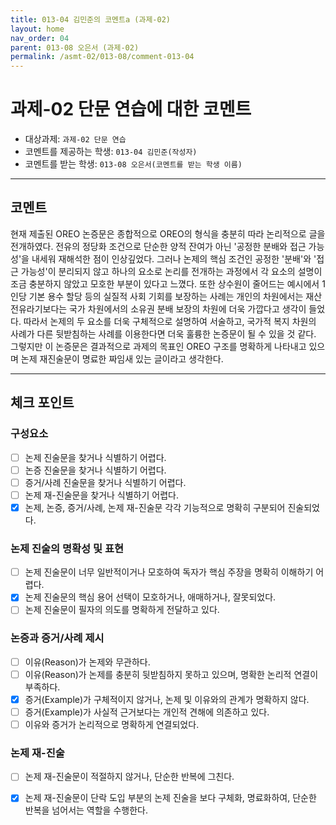```yaml
---
title: 013-04 김민준의 코멘트a (과제-02) 
layout: home
nav_order: 04
parent: 013-08 오은서 (과제-02)
permalink: /asmt-02/013-08/comment-013-04
---
```


# 과제-02 단문 연습에 대한 코멘트

- 대상과제: `과제-02 단문 연습`
- 코멘트를 제공하는 학생: `013-04 김민준(작성자)` 
- 코멘트를 받는 학생: `013-08 오은서(코멘트를 받는 학생 이름)` 

---

## 코멘트

현재 제출된 OREO 논증문은 종합적으로 OREO의 형식을 충분히 따라 논리적으로 글을 전개하였다. 전유의 정당화 조건으로 단순한 양적 잔여가 아닌 '공정한 분배와 접근 가능성'을 내세워 재해석한 점이 인상깊었다. 그러나 논제의 핵심 조건인 공정한 '분배'와 '접근 가능성'이 분리되지 않고 하나의 요소로 논리를 전개하는 과정에서 각 요소의 설명이 조금 충분하지 않았고 모호한 부분이 있다고 느꼈다. 또한 상수원이 줄어드는 예시에서 1인당 기본 용수 할당 등의 실질적 사회 기회를 보장하는 사례는 개인의 차원에서는 재산 전유라기보다는 국가 차원에서의 소유권 분배 보장의 차원에 더욱 가깝다고 생각이 들었다. 따라서 논제의 두 요소를 더욱 구체적으로 설명하여 서술하고, 국가적 복지 차원의 사례가 다른 뒷받침하는 사례를 이용한다면 더욱 훌륭한 논증문이 될 수 있을 것 같다. 그렇지만 이 논증문은 결과적으로 과제의 목표인 OREO 구조를 명확하게 나타내고 있으며 논제 재진술문이 명료한 짜임새 있는 글이라고 생각한다.

---

## 체크 포인트

### **구성요소**
- [ ] 논제 진술문을 찾거나 식별하기 어렵다.
- [ ] 논증 진술문을 찾거나 식별하기 어렵다.
- [ ] 증거/사례 진술문을 찾거나 식별하기 어렵다.
- [ ] 논제 재-진술문을 찾거나 식별하기 어렵다.
- [x] 논제, 논증, 증거/사례, 논제 재-진술문 각각 기능적으로 명확히 구분되어 진술되었다.

### **논제 진술의 명확성 및 표현**  
- [ ] 논제 진술문이 너무 일반적이거나 모호하여 독자가 핵심 주장을 명확히 이해하기 어렵다.  
- [x] 논제 진술문의 핵심 용어 선택이 모호하거나, 애매하거나, 잘못되었다.  
- [ ] 논제 진술문이 필자의 의도를 명확하게 전달하고 있다.  

### **논증과 증거/사례 제시**  
- [ ] 이유(Reason)가 논제와 무관하다.
- [ ] 이유(Reason)가 논제를 충분히 뒷받침하지 못하고 있으며, 명확한 논리적 연결이 부족하다.  
- [x] 증거(Example)가 구체적이지 않거나, 논제 및 이유와의 관계가 명확하지 않다. 
- [ ] 증거(Example)가 사실적 근거보다는 개인적 견해에 의존하고 있다.  
- [ ] 이유와 증거가 논리적으로 명확하게 연결되었다.  

### **논제 재-진술**  
- [ ] 논제 재-진술문이 적절하지 않거나, 단순한 반복에 그친다.   
- [x] 논제 재-진술문이 단락 도입 부분의 논제 진술을 보다 구체화, 명료화하여, 단순한 반복을 넘어서는 역할을 수행한다.  

